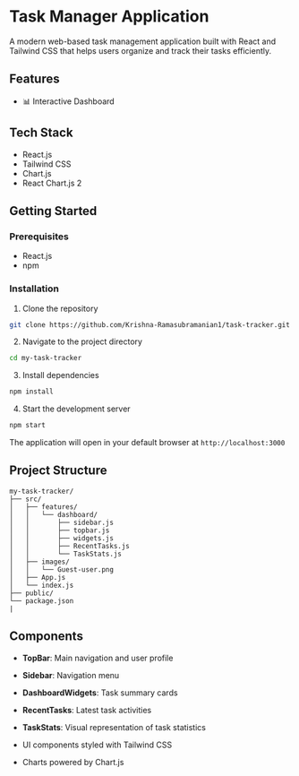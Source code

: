 # Task Manager Application

A modern web-based task management application built with React and Tailwind CSS that helps users organize and track their tasks efficiently.

## Features

- 📊 Interactive Dashboard

## Tech Stack

- React.js
- Tailwind CSS
- Chart.js
- React Chart.js 2

## Getting Started

### Prerequisites

- React.js 
- npm 

### Installation

1. Clone the repository
```bash
git clone https://github.com/Krishna-Ramasubramanian1/task-tracker.git
```

2. Navigate to the project directory
```bash
cd my-task-tracker
```

3. Install dependencies
```bash
npm install
```

4. Start the development server
```bash
npm start
```

The application will open in your default browser at `http://localhost:3000`

## Project Structure

```
my-task-tracker/
├── src/
│   ├── features/
│   │   └── dashboard/
│   │       ├── sidebar.js
│   │       ├── topbar.js
│   │       ├── widgets.js
│   │       ├── RecentTasks.js
│   │       └── TaskStats.js
│   ├── images/
│   │   └── Guest-user.png
│   ├── App.js
│   └── index.js
├── public/
└── package.json
|
```

## Components

- **TopBar**: Main navigation and user profile
- **Sidebar**: Navigation menu
- **DashboardWidgets**: Task summary cards
- **RecentTasks**: Latest task activities
- **TaskStats**: Visual representation of task statistics


- UI components styled with Tailwind CSS
- Charts powered by Chart.js
